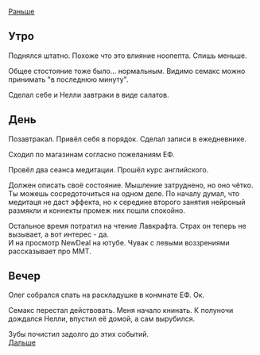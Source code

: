 [Раньше](2020.07.03.md)  
## Утро
Поднялся штатно. Похоже что это влияние ноопепта. Спишь меньше.

Общее стостояние тоже было... нормальным. Видимо семакс можно принимать "в последнюю минуту".

Сделал себе и Нелли завтраки в виде салатов.
## День
Позавтракал. Привёл себя в порядок. Сделал записи в ежедневнике.

Сходил по магазинам согласно пожеланиям ЕФ.

Провёл два сеанса медитации. Прошёл курс английского.

Должен описать своё состояние. Мышление затруднено, но оно чётко. Ты можешь сосредоточиться на одном деле. По началу думал, что медитаця не даст эффекта, но к середине второго занятия нейроный размякли и коннекты промеж них пошли спокойно.

Остальное время потратил на чтение Лавкрафта. Страх он теперь не вызывает, а вот интерес - да.  
И на просмотр NewDeal на ютубе. Чувак с левыми воззрениями рассказывает про ММТ.
## Вечер
Олег собрался спать на раскладушке в конмнате ЕФ. Ок.

Семакс перестал действовать. Меня начало книнать. К полуночи дождался Нелли, впустил её домой, а сам вырубился.

Зубы почистил задолго до этих событий.  
[Дальше](2020.07.05.md)